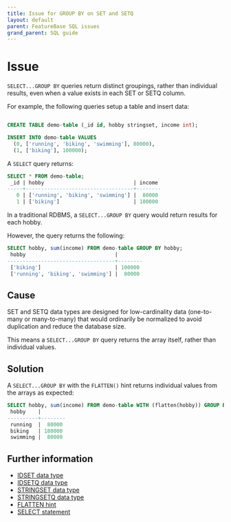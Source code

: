 ```yaml
---
title: Issue for GROUP BY on SET and SETQ
layout: default
parent: FeatureBase SQL issues
grand_parent: SQL guide
---
```

# Issue

`SELECT...GROUP BY` queries return distinct groupings, rather than individual results, even when a value exists in each SET or SETQ column.

For example, the following queries setup a table and insert data:

```sql

CREATE TABLE demo-table (_id id, hobby stringset, income int);

INSERT INTO demo-table VALUES
  (0, ['running', 'biking', 'swimming'], 80000),
  (1, ['biking'], 100000);
```

A `SELECT` query returns:

```sql
SELECT * FROM demo-table;
 _id | hobby                             | income
-----+-----------------------------------+--------
   0 | ['running', 'biking', 'swimming'] |  80000
   1 | ['biking']                        | 100000
```

In a traditional RDBMS, a `SELECT...GROUP BY` query would return results for each hobby.

However, the query returns the following:

```sql
SELECT hobby, sum(income) FROM demo-table GROUP BY hobby;
 hobby                             |        
-----------------------------------+--------
 ['biking']                        | 100000
 ['running', 'biking', 'swimming'] |  80000
```

## Cause

SET and SETQ data types are designed for low-cardinality data (one-to-many or many-to-many) that would ordinarily be normalized to avoid duplication and reduce the database size.

This means a `SELECT...GROUP BY` query returns the array itself, rather than individual values.

## Solution

A `SELECT...GROUP BY` with the `FLATTEN()` hint returns individual values from the arrays as expected:

```sql
SELECT hobby, sum(income) FROM demo-table WITH (flatten(hobby)) GROUP BY hobby;
 hobby    |        
----------+--------
 running  |  80000
 biking   | 180000
 swimming |  80000
```

## Further information

* [IDSET data type](/docs/sql-guide/data-types/data-type-idset)
* [IDSETQ data type](/docs/sql-guide/data-types/data-type-idsetq)
* [STRINGSET data type](/docs/sql-guide/data-types/data-type-stringset)
* [STRINGSETQ data type](/docs/sql-guide/data-types/data-type-stringsetq)
* [FLATTEN hint](/docs/sql-guide/hints/hint-flatten)
* [SELECT statement](/docs/sql-guide/statements/statement-select)
